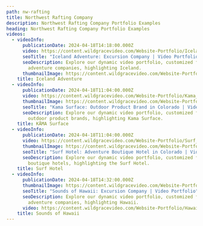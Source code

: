 ```yaml
---
path: nw-rafting
title: Northwest Rafting Company
description: Northwest Rafting Company Portfolio Examples
heading: Northwest Rafting Company Portfolio Examples
videos:
  - videoInfo:
      publicationDate: 2024-04-18T14:18:00.000Z
      video: https://content.wildgracevideo.com/Website-Portfolio/Iceland_Compressed/Iceland+Solo+Trip.mp4
      seoTitle: "Iceland Adventure: Excursion Company | Video Portfolio"
      seoDescription: Explore our dynamic video portfolio, customized for outdoor
        adventure companies, highlighting Iceland.
      thumbnailImage: https://content.wildgracevideo.com/Website-Portfolio/Iceland_Compressed/Iceland-min.png
    title: Iceland Adventure
  - videoInfo:
      publicationDate: 2024-04-18T11:04:00.000Z
      video: https://content.wildgracevideo.com/Website-Portfolio/Kama_Compressed/Kama+Ski_Horizontal+V1.mp4
      thumbnailImage: https://content.wildgracevideo.com/Website-Portfolio/Kama_Compressed/Kamathumbnail.webp
      seoTitle: "Kama Surface: Outdoor Product Brand in Colorado | Video Portfolio"
      seoDescription: Explore our dynamic video portfolio, customized for Colorado's
        outdoor product brands, highlighting Kama Surface.
    title: KĀMA Surface
  - videoInfo:
      publicationDate: 2024-04-18T11:04:00.000Z
      video: https://content.wildgracevideo.com/Website-Portfolio/Surf_Compressed/The+Surf+Hotel+Website+Video+V2.mp4
      thumbnailImage: https://content.wildgracevideo.com/Website-Portfolio/Surf_Compressed/surfthumbnail.webp
      seoTitle: "Surf Hotel: Adventure Boutique Hotel in Colorado | Video Portfolio"
      seoDescription: Explore our dynamic video portfolio, customized for Colorado's
        boutique hotels, highlighting the Surf Hotel.
    title: Surf Hotel
  - videoInfo:
      publicationDate: 2024-04-18T14:32:00.000Z
      thumbnailImage: https://content.wildgracevideo.com/Website-Portfolio/Hawaii_Compressed/Hawaii.png
      seoTitle: "Sounds of Hawaii: Excursion Company | Video Portfolio"
      seoDescription: Explore our dynamic video portfolio, customized for outdoor
        adventure companies, highlighting Hawaii.
      video: https://content.wildgracevideo.com/Website-Portfolio/Hawaii_Compressed/Sounds+of+Hawaii.mp4
    title: Sounds of Hawaii
---
```

